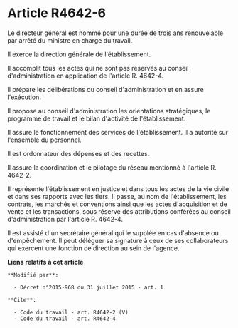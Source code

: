 # Article R4642-6

Le directeur général est nommé pour une durée de trois ans renouvelable par arrêté du ministre en charge du travail. 

Il exerce la direction générale de l'établissement. 

Il accomplit tous les actes qui ne sont pas réservés au conseil d'administration en application de l'article R. 4642-4. 

Il prépare les délibérations du conseil d'administration et en assure l'exécution. 

Il propose au conseil d'administration les orientations stratégiques, le programme de travail et le bilan d'activité de
l'établissement. 

Il assure le fonctionnement des services de l'établissement. Il a autorité sur l'ensemble du personnel. 

Il est ordonnateur des dépenses et des recettes. 

Il assure la coordination et le pilotage du réseau mentionné à l'article R. 4642-2. 

Il représente l'établissement en justice et dans tous les actes de la vie civile et dans ses rapports avec les tiers. Il
passe, au nom de l'établissement, les contrats, les marchés et conventions ainsi que les actes d'acquisition et de vente et
les transactions, sous réserve des attributions conférées au conseil d'administration par l'article R. 4642-4. 

Il est assisté d'un secrétaire général qui le supplée en cas d'absence ou d'empêchement. Il peut déléguer sa signature à ceux
de ses collaborateurs qui exercent une fonction de direction au sein de l'agence.

**Liens relatifs à cet article**

	**Modifié par**:

	  - Décret n°2015-968 du 31 juillet 2015 - art. 1

	**Cite**:

	  - Code du travail - art. R4642-2 (V)
	  - Code du travail - art. R4642-4
